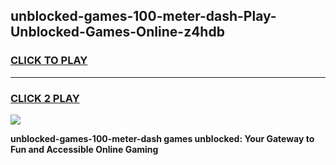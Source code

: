 
## unblocked-games-100-meter-dash-Play-Unblocked-Games-Online-z4hdb
<h3>
<a href="https://premium76.site?title=unblocked-games-100-meter-dash&ref=25A">CLICK TO PLAY</a></h3>
<hr>

<h3>
<a href="https://premium76.site?title=unblocked-games-100-meter-dash&ref=25A">CLICK 2 PLAY</a>
  
</h3>

<a href="https://premium76.site?title=unblocked-games-100-meter-dash&ref=25A"><img src="https://clearcache.store/games.png"></a>


**unblocked-games-100-meter-dash games unblocked: Your Gateway to Fun and Accessible Online Gaming**

